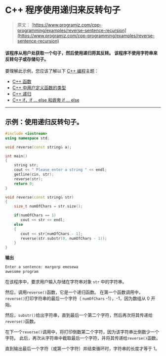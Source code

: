 # C++ 程序使用递归来反转句子

> 原文： [https://www.programiz.com/cpp-programming/examples/reverse-sentence-recursion](https://www.programiz.com/cpp-programming/examples/reverse-sentence-recursion)

#### 该程序从用户处获取一个句子，然后使用递归将其反转。 该程序不使用字符串来反转句子或存储句子。

要理解此示例，您应该了解以下 [C++ 编程](/cpp-programming "C++ tutorial")主题：

*   [C++ 函数](/cpp-programming/function)
*   [C++ 中用户定义函数的类型](/cpp-programming/user-defined-function-types)
*   [C++ 递归](/cpp-programming/recursion)
*   [C++  if，if ... else 和嵌套 if ... else](/cpp-programming/if-else)

* * *

## 示例：使用递归反转句子。

```cpp
#include <iostream>
using namespace std;

void reverse(const string& a);

int main()
{
    string str;
    cout << " Please enter a string " << endl;
    getline(cin, str);
    reverse(str);
    return 0;    
}

void reverse(const string& str)
{
    size_t numOfChars = str.size();

    if(numOfChars == 1)
       cout << str << endl;
    else
    {
       cout << str[numOfChars - 1];
       reverse(str.substr(0, numOfChars - 1));
    }
} 
```

**输出**

```cpp
Enter a sentence: margorp emosewa
awesome program

```

在该程序中，要求用户输入存储在字符串对象 `str` 中的字符串。

然后，调用`reverse()`函数，它是一个递归函数。 在第一个函数调用中，`reverse()`打印字符串的最后一个字符（ `numOfChars` -1），-1，因为数组从 0 开始。

然后，`substr()`给出字符串，直到最后一个第二个字符，然后再次将其传递给`reverse()`函数。

在下一个`reverse()`调用中，将打印倒数第二个字符，因为该字符串比倒数少一个字符。 此后，再次从字符串中截取最后一个字符，并将其传递给`reverse()`函数。

直到输出最后一个字符（或第一个字符）并结束循环时，字符串的长度才等于 1。